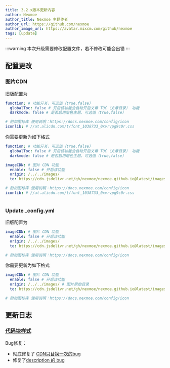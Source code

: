 ```yaml
---
title: 3.2.x版本更新内容
author: Nexmoe
author_title: Nexmoe 主题作者
author_url: https://github.com/nexmoe
author_image_url: https://avatar.mixcm.com/github/nexmoe
tags: [update]
---
```

:::warning
本次升级需要修改配置文件，若不修改可能会出错
:::
<!--more-->
## 配置更改

### 图片CDN

旧版配置为

```yaml
function: # 功能开关，可选值（true,false）
  globalToc: false # 开启该功能会自动开启文章 TOC（文章目录） 功能
  darkmode: false # 是否启用暗色主题，可选值（true,false）

# 附加图标库 使用说明：https://docs.nexmoe.com/config/icon
iconlib: # //at.alicdn.com/t/font_1038733_0xvrvpg9c0r.css
```

你需要更新为如下格式

```yaml
function: # 功能开关，可选值（true,false）
  globalToc: false # 开启该功能会自动开启文章 TOC（文章目录） 功能
  darkmode: false # 是否启用暗色主题，可选值（true,false）

imageCDN: # 图片 CDN 功能
  enable: false # 开启该功能  
  origin: /../../images/ 
  to: https://cdn.jsdelivr.net/gh/nexmoe/nexmoe.github.io@latest/images/ # 图片 CDN 域名

# 附加图标库 使用说明：https://docs.nexmoe.com/config/icon
iconlib: # //at.alicdn.com/t/font_1038733_0xvrvpg9c0r.css
	
```

### Update _config.yml
旧版配置为

```yaml
imageCDN: # 图片 CDN 功能
  enable: false # 开启该功能  
  origin: /../../images/ 
  to: https://cdn.jsdelivr.net/gh/nexmoe/nexmoe.github.io@latest/images/ # 图片 CDN 域名

# 附加图标库 使用说明：https://docs.nexmoe.com/config/icon
```

你需要更新为如下格式
```yaml
imageCDN: # 图片 CDN 功能
  enable: false # 开启该功能  
  origin: /../../images/ # 图片原始目录
  to: https://cdn.jsdelivr.net/gh/nexmoe/nexmoe.github.io@latest/images/ # 图片 CDN 域名

# 附加图标库 使用说明：https://docs.nexmoe.com/config/icon
```


## 更新日志
### [代码块样式](https://github.com/theme-nexmoe/hexo-theme-nexmoe/commit/4b1936bfd1cd9f7d5b37e084cfb5194d00ffc0e6) 

Bug修复：

- 彻底修复了 [CDN只替换一次的bug](https://github.com/theme-nexmoe/hexo-theme-nexmoe/commit/ba8771c2e59607815469bf1f347a17cf1bdacd32)
- 修复了[description 的 bug](https://github.com/theme-nexmoe/hexo-theme-nexmoe/commit/e94765f171cf11eb926b6e65250f761245a91bba)
